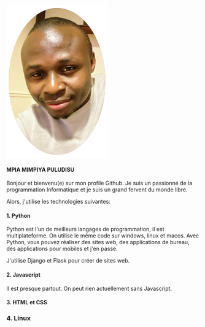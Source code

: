 ![alt text][logo]

[logo]: ph3.png

#### MPIA MIMPIYA PULUDISU

Bonjour et bienvenu(e) sur mon profile Github. Je suis un passionné de la programmation Informatique et je suis un grand fervent du monde libre.

Alors, j'utilise les technologies suivantes:
#### 1. Python
Python est l'un de meilleurs langages de programmation, il est multiplateforme. On utilise le même code sur windows, linux et macos. 
Avec Python, vous pouvez réaliser des sites web, des applications de bureau, des applications pour mobiles et j'en passe.

J'utilise Django et Flask pour créer de sites web.

#### 2. Javascript
Il est presque partout. On peut rien actuellement sans Javascript. 

#### 3. HTML et CSS

### 4. Linux

